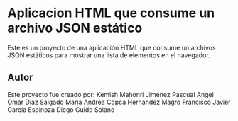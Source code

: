 # Aplicacion HTML que consume un archivo JSON estático

Este es un proyecto de una aplicación HTML que consume un archivos JSON estáticos
para mostrar una lista de elementos en el navegador.

## Autor

Este proyecto fue creado por:
Kemish Mahonri Jiménez Pascual
Angel Omar Diaz Salgado
María Andrea Copca Hernández Magro
Francisco Javier García Espinoza
Diego Guido Solano